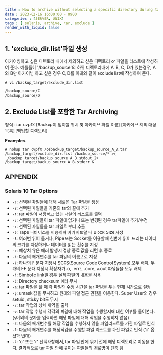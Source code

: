 ```yaml
---
title : How to archive without selecting a specific directory during tar backup in Solaris 10
date : 2023-02-16 16:00:00 + 0900
categories : [SERVER, UNIX]
tags : [ solaris, archive, tar, exclude ]
render_with_liquid: false
---
```


## 1. 'exclude_dir.list'파일 생성 
아카이빙하고 싶은 디렉토리 내에서 제외하고 싶은 디렉토리 or 파일을 리스트에 작성하여 준다. 
예를들어 '/backup_source'의 하위 디렉토리내에 A, B, C, D가 있는경우,
A와 B만 아카이빙 하고 싶은 경우 C, D를 아래와 같이 exclude list에 작성하여 준다. 

`# vi /backup_target/exclude_dir.list` 
```bash
/backup_source/C
/backup_source/D
```


## 2. Exclude List를 포함한 Tar Archiving 

형식 : tar cvpfX [Backup이 받아질 위치 및 아카이브 파일 이름] [아카이브 제외 대상 목록] [백업할 디렉토리] 

**Example>**
```
# nohup tar cvpfX /osbackup_target/backup_source_A_B.tar /backup_target/exclude_dir.list /backup_source/* >\
 /backup_target/backup_source_A_B.stdout 2> /backup_target/backup_source_A_B.stderr &
```


## APPENDIX 
### Solaris 10 Tar Options 
+ `-c`: 선택된 파일들에 대해 새로은 Tar 파일을 생성
+ `-r`: 선택된 파일들을 기존의 tar의 끝에 추가
+ `-t`: tar 파일이 저장하고 있는 파일의 리스트를 출력
+ `-u`: 선택된 파일들이 tar 파일에 없거나 또는 변경된 경우 tar파일에 추가/수정
+ `-x`: 선택된 파일들을 tar 파일로 부터 추출
+ `-b`: Tape 디바이스를 이용하여 아카이브할 때 Block Size 지정
+ `-B`: 여러번 읽어 들거나, Pipe 또는 Socket를 이용할때 한번에 읽어 드리는 데이터의 크기를 지정하거나 데이터를 읽는 횟수를 지정
+ `-e`: 예상치 않은 에러 발생시 정상 종료 값을 리턴 후 종료 
+ `-f`: 다음의 매개변수를 tar 파일의 이름으로 지정 
+ `-F`: 하나의 F 문자 지정시 SCCS(Source Code Control System) 모두 배제. 두개의 FF 문자 지정시 확장자가 .o, .errs, .core, a.out 파일들을 모두 배제
+ `-h`: Simbolic link일 경우 실제 파일의 내용을 사용
+ `-i`: Directory checksum 에러 무시 
+ `-m`: tar 파일을 풀 때 각 파일의 수정 시간을 tar 파일을 푸는 현재 시간으로 설정
+ `-p`: umask 값을 무시하고 원래의 파일 접근 권한을 이용한다. Super User의 경우 setuid, sticky bit도 무시
+ `-v`: tar 작업의 상세 내역을 출력
+ `-w`: tar 작업 수행시 각각의 파일에 대해 작업을 수행할지에 대한 여부를 물어본다.(y이외의 문자를 입력하면 해당 파일에 대해 작업을 수행하지 않음)
+ `-X`: 다음의 매개변수를 해당 작업을 수행하지 않을 파일리스트를 가진 파일로 인식 
+ `-l`: 다음의 매개변수를 해당작업을 수행할 파일 리스트를 가진 파일로 인식 ('x' 옵션과 반대) 
+ `-C`: 'c' 또는 'r' 선택사항에서, tar 파일 안에 묶기 전에 해당 디렉토리로 이동을 한다. 결과적으로 tar 파일 안에 묶이는 파일들의 경로명이 단축 됨
